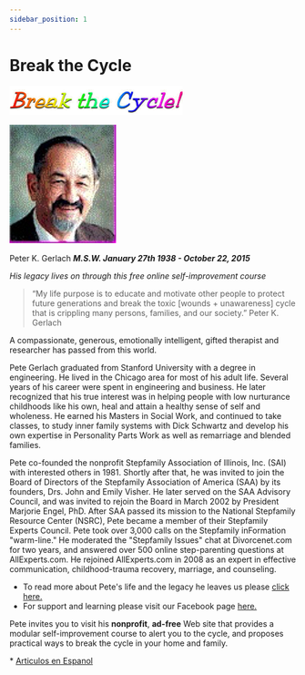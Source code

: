```yaml
---
sidebar_position: 1
---
```


# Break the Cycle

![](/img/hdr-cycle.gif)


![](/img/pete.png)

Peter K. Gerlach
_**M.S.W. January 27th 1938 - October 22, 2015**_

_His legacy lives on through this free online self-improvement course_

> “My life purpose is to educate and motivate other people to protect future generations and break the toxic \[wounds + unawareness\] cycle that is crippling many persons, families, and our society.” Peter K. Gerlach

A compassionate, generous, emotionally intelligent, gifted therapist and researcher has passed from this world.

Pete Gerlach graduated from Stanford University with a degree in engineering. He lived in the Chicago area for most of his adult life. Several years of his career were spent in engineering and business. He later recognized that his true interest was in helping people with low nurturance childhoods like his own, heal and attain a healthy sense of self and wholeness. He earned his Masters in Social Work, and continued to take classes, to study inner family systems with Dick Schwartz and develop his own expertise in Personality Parts Work as well as remarriage and blended families.

Pete co-founded the nonprofit Stepfamily Association of Illinois, Inc. (SAI) with interested others in 1981. Shortly after that, he was invited to join the Board of Directors of the Stepfamily Association of America (SAA) by its founders, Drs. John and Emily Visher. He later served on the SAA Advisory Council, and was invited to rejoin the Board in March 2002 by President Marjorie Engel, PhD. After SAA passed its mission to the National Stepfamily Resource Center (NSRC), Pete became a member of their Stepfamily Experts Council. Pete took over 3,000 calls on the Stepfamily inFormation "warm-line." He moderated the "Stepfamily Issues" chat at Divorcenet.com for two years, and answered over 500 online step-parenting questions at AllExperts.com. He rejoined AllExperts.com in 2008 as an expert in effective communication, childhood-trauma recovery, marriage, and counseling.

- To read more about Pete's life and the legacy he leaves us please [click here.](http://stepfamilyinfo.org/site/Peter%20K.%20Gerlach%201938-2015.pdf)
- For support and learning please visit our Facebook page [here.](https://www.facebook.com/groups/846121198782230/)

Pete invites you to visit his **nonprofit**, **ad-free** Web site that provides a modular self-improvement course to alert you to the cycle, and proposes practical ways to break the cycle in your home and family.

\* [Articulos en Espanol](http://sfhelp.org/espanol/00_index.htm)
